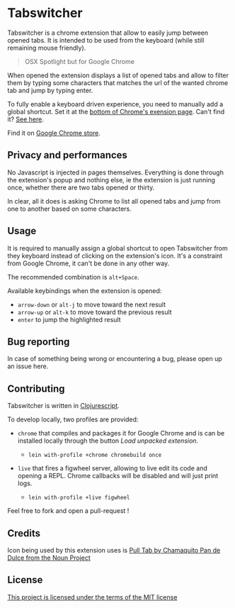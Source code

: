# Tabswitcher 

Tabswitcher is a chrome extension that allow to easily jump between
opened tabs. It is intended to be used from the keyboard (while still
remaining mouse friendly). 

> OSX Spotlight but for Google Chrome

When opened the extension displays a list of opened tabs and
allow to filter them by typing some characters that matches the url of
the wanted chrome tab and jump by typing enter.

To fully enable a keyboard driven experience, you need to manually add a
global shortcut. Set it at the [bottom of Chrome's exension
page](chrome//extensions). Can't find it? [See
here](http://i.imgur.com/mwOrF6i.png).

Find it on [Google Chrome
store](https://chrome.google.com/webstore/detail/tabswitcher/gkdkligmcadfbagoeggeohelmgalchcn).

## Privacy and performances

No Javascript is injected in pages themselves. Everything is done
through the extension's popup and nothing else, ie the extension is just 
running once, whether there are two tabs opened or thirty.

In clear, all it does is asking Chrome to list all opened tabs and jump
from one to another based on some characters.

## Usage 

It is required to manually assign a global shortcut to open Tabswitcher
from they keyboard instead of clicking on the extension's icon. It's a
constraint from Google Chrome, it can't be done in any other way.

The recommended combination is `alt+Space`. 

Available keybindings when the extension is opened:

- `arrow-down` or `alt-j` to move toward the next result
- `arrow-up` or `alt-k` to move toward the previous result
- `enter` to jump the highlighted result

## Bug reporting

In case of something being wrong or encountering a bug, please open up
an issue here.

## Contributing 

Tabswitcher is written in
[Clojurescript](https://github.com/clojure/clojurescript). 


To develop locally, two profiles are provided: 

- `chrome` that compiles and packages it for Google Chrome and is
  can be installed locally through the button _Load unpacked extension_.
  - `lein with-profile +chrome chromebuild once`

- `live` that fires a figwheel server, allowing to live edit its code
  and opening a REPL. Chrome callbacks will be disabled and will just print logs.
  - `lein with-profile +live figwheel`

Feel free to fork and open a pull-request !

## Credits

Icon being used by this extension uses is [Pull Tab by Chamaquito Pan de Dulce from the Noun Project](https://thenounproject.com/chamaquitopan/)

## License 

[This project is licensed under the terms of the MIT license](LICENSE.md)

